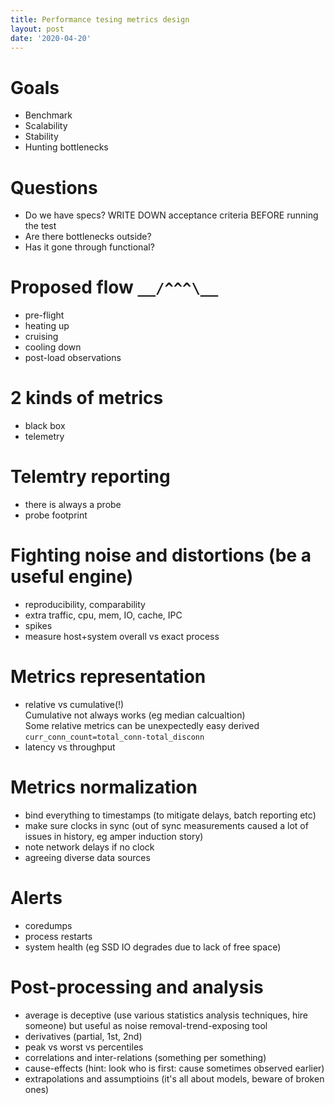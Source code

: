```yaml
---
title: Performance tesing metrics design
layout: post
date: '2020-04-20'
---
```

# Goals
* Benchmark
* Scalability
* Stability
* Hunting bottlenecks

# Questions
* Do we have specs? WRITE DOWN acceptance criteria BEFORE running the test
* Are there bottlenecks outside?
* Has it gone through functional?

# Proposed flow `__/^^^\__`
* pre-flight
* heating up
* cruising
* cooling down
* post-load observations

# 2 kinds of metrics
* black box
* telemetry

# Telemtry reporting
* there is always a probe
* probe footprint

# Fighting noise and distortions (be a useful engine)
* reproducibility, comparability
* extra traffic, cpu, mem, IO, cache, IPC
* spikes
* measure host+system overall vs exact process

# Metrics representation
* relative vs cumulative(!)  
  Cumulative not always works (eg median calcualtion)  
  Some relative metrics can be unexpectedly easy derived
  `curr_conn_count=total_conn-total_disconn`
* latency vs throughput

# Metrics normalization
* bind everything to timestamps (to mitigate delays, batch reporting etc)
* make sure clocks in sync (out of sync measurements caused a lot of issues in history, eg amper induction story)
* note network delays if no clock
* agreeing diverse data sources

# Alerts
* coredumps
* process restarts
* system health (eg SSD IO degrades due to lack of free space)

# Post-processing and analysis
* average is deceptive (use various statistics analysis techniques, hire someone)
  but useful as noise removal-trend-exposing tool
* derivatives (partial, 1st, 2nd)
* peak vs worst vs percentiles
* correlations and inter-relations (something per something)
* cause-effects (hint: look who is first: cause sometimes observed earlier)
* extrapolations and assumptioins (it's all about models, beware of broken ones)